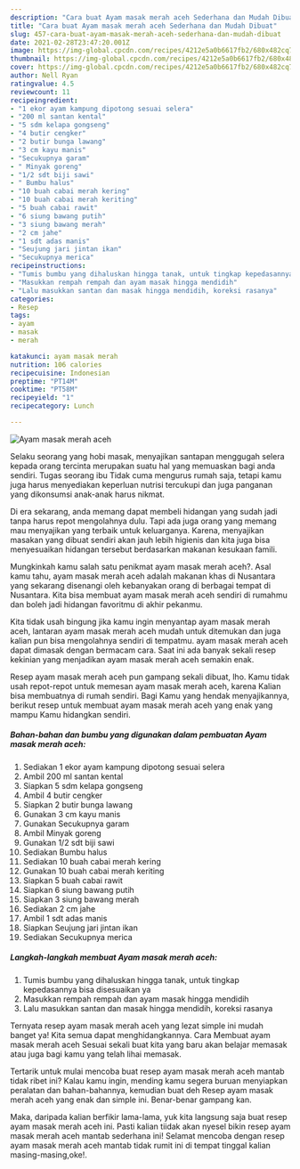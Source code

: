 ```yaml
---
description: "Cara buat Ayam masak merah aceh Sederhana dan Mudah Dibuat"
title: "Cara buat Ayam masak merah aceh Sederhana dan Mudah Dibuat"
slug: 457-cara-buat-ayam-masak-merah-aceh-sederhana-dan-mudah-dibuat
date: 2021-02-28T23:47:20.001Z
image: https://img-global.cpcdn.com/recipes/4212e5a0b6617fb2/680x482cq70/ayam-masak-merah-aceh-foto-resep-utama.jpg
thumbnail: https://img-global.cpcdn.com/recipes/4212e5a0b6617fb2/680x482cq70/ayam-masak-merah-aceh-foto-resep-utama.jpg
cover: https://img-global.cpcdn.com/recipes/4212e5a0b6617fb2/680x482cq70/ayam-masak-merah-aceh-foto-resep-utama.jpg
author: Nell Ryan
ratingvalue: 4.5
reviewcount: 11
recipeingredient:
- "1 ekor ayam kampung dipotong sesuai selera"
- "200 ml santan kental"
- "5 sdm kelapa gongseng"
- "4 butir cengker"
- "2 butir bunga lawang"
- "3 cm kayu manis"
- "Secukupnya garam"
- " Minyak goreng"
- "1/2 sdt biji sawi"
- " Bumbu halus"
- "10 buah cabai merah kering"
- "10 buah cabai merah keriting"
- "5 buah cabai rawit"
- "6 siung bawang putih"
- "3 siung bawang merah"
- "2 cm jahe"
- "1 sdt adas manis"
- "Seujung jari jintan ikan"
- "Secukupnya merica"
recipeinstructions:
- "Tumis bumbu yang dihaluskan hingga tanak, untuk tingkap kepedasannya bisa disesuaikan ya"
- "Masukkan rempah rempah dan ayam masak hingga mendidih"
- "Lalu masukkan santan dan masak hingga mendidih, koreksi rasanya"
categories:
- Resep
tags:
- ayam
- masak
- merah

katakunci: ayam masak merah 
nutrition: 106 calories
recipecuisine: Indonesian
preptime: "PT14M"
cooktime: "PT58M"
recipeyield: "1"
recipecategory: Lunch

---
```



![Ayam masak merah aceh](https://img-global.cpcdn.com/recipes/4212e5a0b6617fb2/680x482cq70/ayam-masak-merah-aceh-foto-resep-utama.jpg)

Selaku seorang yang hobi masak, menyajikan santapan menggugah selera kepada orang tercinta merupakan suatu hal yang memuaskan bagi anda sendiri. Tugas seorang ibu Tidak cuma mengurus rumah saja, tetapi kamu juga harus menyediakan keperluan nutrisi tercukupi dan juga panganan yang dikonsumsi anak-anak harus nikmat.

Di era  sekarang, anda memang dapat membeli hidangan yang sudah jadi tanpa harus repot mengolahnya dulu. Tapi ada juga orang yang memang mau menyajikan yang terbaik untuk keluarganya. Karena, menyajikan masakan yang dibuat sendiri akan jauh lebih higienis dan kita juga bisa menyesuaikan hidangan tersebut berdasarkan makanan kesukaan famili. 



Mungkinkah kamu salah satu penikmat ayam masak merah aceh?. Asal kamu tahu, ayam masak merah aceh adalah makanan khas di Nusantara yang sekarang disenangi oleh kebanyakan orang di berbagai tempat di Nusantara. Kita bisa membuat ayam masak merah aceh sendiri di rumahmu dan boleh jadi hidangan favoritmu di akhir pekanmu.

Kita tidak usah bingung jika kamu ingin menyantap ayam masak merah aceh, lantaran ayam masak merah aceh mudah untuk ditemukan dan juga kalian pun bisa mengolahnya sendiri di tempatmu. ayam masak merah aceh dapat dimasak dengan bermacam cara. Saat ini ada banyak sekali resep kekinian yang menjadikan ayam masak merah aceh semakin enak.

Resep ayam masak merah aceh pun gampang sekali dibuat, lho. Kamu tidak usah repot-repot untuk memesan ayam masak merah aceh, karena Kalian bisa membuatnya di rumah sendiri. Bagi Kamu yang hendak menyajikannya, berikut resep untuk membuat ayam masak merah aceh yang enak yang mampu Kamu hidangkan sendiri.

<!--inarticleads1-->

##### Bahan-bahan dan bumbu yang digunakan dalam pembuatan Ayam masak merah aceh:

1. Sediakan 1 ekor ayam kampung dipotong sesuai selera
1. Ambil 200 ml santan kental
1. Siapkan 5 sdm kelapa gongseng
1. Ambil 4 butir cengker
1. Siapkan 2 butir bunga lawang
1. Gunakan 3 cm kayu manis
1. Gunakan Secukupnya garam
1. Ambil  Minyak goreng
1. Gunakan 1/2 sdt biji sawi
1. Sediakan  Bumbu halus
1. Sediakan 10 buah cabai merah kering
1. Gunakan 10 buah cabai merah keriting
1. Siapkan 5 buah cabai rawit
1. Siapkan 6 siung bawang putih
1. Siapkan 3 siung bawang merah
1. Sediakan 2 cm jahe
1. Ambil 1 sdt adas manis
1. Siapkan Seujung jari jintan ikan
1. Sediakan Secukupnya merica




<!--inarticleads2-->

##### Langkah-langkah membuat Ayam masak merah aceh:

1. Tumis bumbu yang dihaluskan hingga tanak, untuk tingkap kepedasannya bisa disesuaikan ya
1. Masukkan rempah rempah dan ayam masak hingga mendidih
1. Lalu masukkan santan dan masak hingga mendidih, koreksi rasanya




Ternyata resep ayam masak merah aceh yang lezat simple ini mudah banget ya! Kita semua dapat menghidangkannya. Cara Membuat ayam masak merah aceh Sesuai sekali buat kita yang baru akan belajar memasak atau juga bagi kamu yang telah lihai memasak.

Tertarik untuk mulai mencoba buat resep ayam masak merah aceh mantab tidak ribet ini? Kalau kamu ingin, mending kamu segera buruan menyiapkan peralatan dan bahan-bahannya, kemudian buat deh Resep ayam masak merah aceh yang enak dan simple ini. Benar-benar gampang kan. 

Maka, daripada kalian berfikir lama-lama, yuk kita langsung saja buat resep ayam masak merah aceh ini. Pasti kalian tiidak akan nyesel bikin resep ayam masak merah aceh mantab sederhana ini! Selamat mencoba dengan resep ayam masak merah aceh mantab tidak rumit ini di tempat tinggal kalian masing-masing,oke!.

